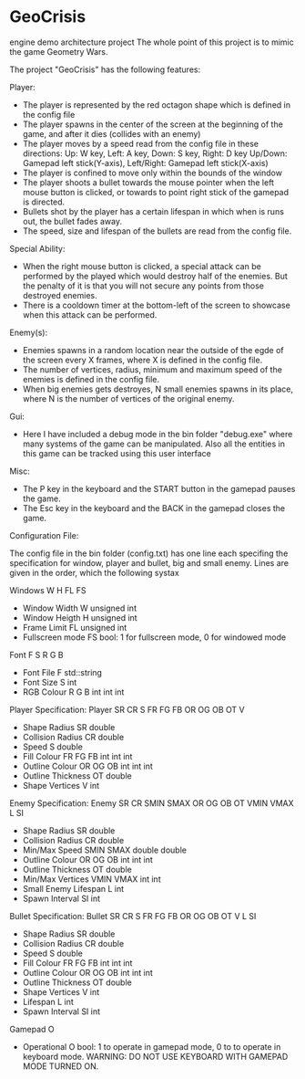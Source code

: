 # GeoCrisis
engine demo architecture project
The whole point of this project is to mimic the game Geometry Wars.

The project "GeoCrisis" has the following features:

Player:
- The player is represented by the red octagon shape which is defined in the config file
- The player spawns in the center of the screen at the beginning of the game, and after it dies (collides with an enemy)
- The player moves by a speed read from the config file in these directions:
  Up: W key, Left: A key, Down: S key, Right: D key
  Up/Down: Gamepad left stick(Y-axis), Left/Right: Gamepad left stick(X-axis)
- The player is confined to move only within the bounds of the window
- The player shoots a bullet towards the mouse pointer when the left mouse button is clicked, or towards to point right stick of the gamepad is directed.
- Bullets shot by the player has a certain lifespan in which when is runs out, the bullet fades away.
- The speed, size and lifespan of the bullets are read from the config file.

Special Ability:
- When the right mouse button is clicked, a special attack can be performed by the played which would destroy half of the enemies. But the penalty of it is that you will not secure any points from those destroyed enemies.
- There is a cooldown timer at the bottom-left of the screen to showcase when this attack can be performed.

Enemy(s):
- Enemies spawns in a random location near the outside of the egde of the screen every X frames, where X is defined in the config file.
- The number of vertices, radius, minimum and maximum speed of the enemies is defined in the config file.
- When big enemies gets destroyes, N small enemies spawns in its place, where N is the number of vertices of the original enemy.

Gui:
- Here I have included a debug mode in the bin folder "debug.exe" where many systems of the game can be manipulated.
  Also all the entities in this game can be tracked using this user interface

Misc:
- The P key in the keyboard and the START button in the gamepad pauses the game.
- The Esc key in the keyboard and the BACK in the gamepad closes the game.

Configuration File:

The config file in the bin folder (config.txt) has one line each specifing the specification for window, player and bullet, big and small enemy.
Lines are given in the order, which the following systax

Windows W H FL FS
- Window Width        W             unsigned int
- Window Heigth       H             unsigned int
- Frame Limit         FL            unsigned int  
- Fullscreen mode     FS            bool: 1 for fullscreen mode, 0 for windowed mode

Font F S R G B
- Font File           F             std::string
- Font Size           S             int
- RGB Colour          R G B         int int int      

Player Specification:
Player SR CR S FR FG FB OR OG OB OT V
- Shape Radius        SR            double    
- Collision Radius    CR            double
- Speed               S             double    
- Fill Colour         FR FG FB      int int int        
- Outline Colour      OR OG OB      int int int        
- Outline Thickness   OT            double    
- Shape Vertices      V             int       

Enemy Specification:
Enemy SR CR SMIN SMAX OR OG OB OT VMIN VMAX L SI
- Shape Radius        SR            double    
- Collision Radius    CR            double
- Min/Max Speed       SMIN SMAX     double double       
- Outline Colour      OR OG OB      int int int        
- Outline Thickness   OT            double    
- Min/Max Vertices    VMIN VMAX     int int
- Small Enemy Lifespan L            int
- Spawn Interval      SI            int 

Bullet Specification:
Bullet SR CR S FR FG FB OR OG OB OT V L SI
- Shape Radius        SR            double    
- Collision Radius    CR            double
- Speed               S             double    
- Fill Colour         FR FG FB      int int int       
- Outline Colour      OR OG OB      int int int        
- Outline Thickness   OT            double 
- Shape Vertices      V             int   
- Lifespan            L             int
- Spawn Interval      SI            int 

Gamepad O
- Operational         O             bool: 1 to operate in gamepad mode, 0 to to operate in keyboard mode.
                                          WARNING: DO NOT USE KEYBOARD WITH GAMEPAD MODE TURNED ON.
